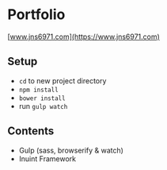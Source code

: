 # Portfolio

[www.jns6971.com](https://www.jns6971.com)

## Setup
- ```cd``` to new project directory
- ```npm install```
- ```bower install```
- run ```gulp watch```


## Contents
- Gulp (sass, browserify & watch)
- Inuint Framework